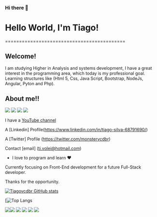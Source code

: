 ### Hi there 👋


# Hello World, I'm Tiago!


===========================================

## Welcome!

I am studying Higher in Analysis and systems development,
I have a great interest in the programming area, which today is my professional goal.
Learning structures like (Html 5, Css, Java Script, Bootstrap, NodeJs, Angular, Pyton and Php).

## About me!!

<img src="https://img.shields.io/badge/LinkedIn-0077B5?style=for-the-badge&logo=linkedin&logoColor=white" />
<img src="https://img.shields.io/badge/GitHub-100000?style=for-the-badge&logo=github&logoColor=white" />
<img src="https://img.shields.io/badge/YouTube-FF0000?style=for-the-badge&logo=youtube&logoColor=white" />
<img src="https://img.shields.io/badge/Twitter-1DA1F2?style=for-the-badge&logo=twitter&logoColor=white" />

I have a [YouTube channel](https://www.youtube.com/channel/UCLUPDfHpyagH92zdCo_CLnw)

A [Linkedin] Profile(https://www.linkedin.com/in/tiago-silva-68791690/)

A [Twitter] Profile (https://twitter.com/monstervcdbr)

Contact [email] (ti.volei@hotmail.com)

 - I love to program and learn ❤

Currently focusing on Front-End development for a future Full-Stack developer.

Thanks for the opportunity.

[![Tiagovcdbr GitHub stats](https://github-readme-stats.vercel.app/api?username=Tiagovcdbr)](https://github.com/Tiagovcdbr/github-readme-stats)

[![Top Langs](https://github-readme-stats.vercel.app/api/top-langs/?username=Tiagovcdbr&layout=compact)

</code><img src="https://img.shields.io/badge/Windows-0078D6?style=for-the-badge&logo=windows&logoColor=white" /><img src="https://img.shields.io/badge/HTML5-E34F26?style=for-the-badge&logo=html5&logoColor=white" />
<img src="https://img.shields.io/badge/CSS-239120?&style=for-the-badge&logo=css3&logoColor=white" />
<img src="https://img.shields.io/badge/JavaScript-F7DF1E?style=for-the-badge&logo=javascript&logoColor=black" />
<img src="https://img.shields.io/badge/Bootstrap-563D7C?style=for-the-badge&logo=bootstrap&logoColor=white" />
<img src="https://img.shields.io/badge/Angular-DD0031?style=for-the-badge&logo=angular&logoColor=white" />
